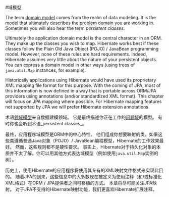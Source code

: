 #域模型

The term [domain model](https://en.wikipedia.org/wiki/Domain_model) comes from the realm of data modeling.
It is the model that ultimately describes the [problem domain](https://en.wikipedia.org/wiki/Problem_domain) you are working in.
Sometimes you will also hear the term _persistent classes_.

Ultimately the application domain model is the central character in an ORM.
They make up the classes you wish to map. Hibernate works best if these classes follow the Plain Old Java Object (POJO) / JavaBean programming model.
However, none of these rules are hard requirements.
Indeed, Hibernate assumes very little about the nature of your persistent objects. You can express a domain model in other ways (using trees of `java.util.Map` instances, for example).


Historically applications using Hibernate would have used its proprietary XML mapping file format for this purpose.
With the coming of JPA, most of this information is now defined in a way that is portable across ORM/JPA providers using annotations (and/or standardized XML format).
This chapter will focus on JPA mapping where possible.
For Hibernate mapping features not supported by JPA we will prefer Hibernate extension annotations.

术语[领域模型](https://en.wikipedia.org/wiki/Domain_model)来自数据建模领域。
它是最终描述你正在工作的[问题域](https://en.wikipedia.org/wiki/Problem_domain)的模型。
有时你也会听到术语_persistent classes_。

最终，应用程序域模型是ORM中的中心特性。
他们组成你想要映射的类。如果这些类遵循普通Java对象（PO​​JO）/ JavaBean编程模型，Hibernate的工作效果最好。
然而，这些规则都不是硬性要求。
事实上，Hibernate对于持久化对象的本质并不太了解。你可以用其他方式表达域模型（例如使用`java.util.Map`实例的树）。


历史上，使用Hibernate的应用程序将使用其专有的XML映射文件格式来实现此目的。
随着JPA的到来，这些信息中的大多数现在被定义为使用注释（和/或标准化XML格式）在ORM / JPA提供者之间可移植的方式。
本章将尽可能关注JPA映射。
对于JPA不支持的Hibernate映射功能，我们更喜欢Hibernate扩展注释。